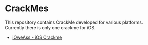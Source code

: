 # CrackMes

This repository contains CrackMe developed for various platforms. Currently there is only one crackme for iOS. 

- [iOweAss - iOS Crackme](iOS/iOweAss.ipa)


